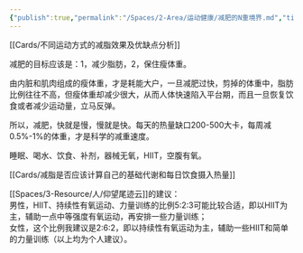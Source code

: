 ```yaml
---
{"publish":true,"permalink":"/Spaces/2-Area/运动健康/减肥的N重境界.md","title":"减肥的N重境界","created":"2022-10-18","modified":"2025-06-17","published":"2025-07-29T23:04:11.604+08:00","cssclasses":""}
---
```



[[Cards/不同运动方式的减脂效果及优缺点分析]]

减肥的目标应该是：1，减少脂肪，2，保住瘦体重。

由内脏和肌肉组成的瘦体重，才是耗能大户，一旦减肥过快，剪掉的体重中，脂肪比例往往不高，但瘦体重却减少很大，从而人体快速陷入平台期，而且一旦恢复饮食或者减少运动量，立马反弹。

所以，减肥，快就是慢，慢就是快。每天的热量缺口200-500大卡，每周减0.5%-1%的体重，才是科学的减重速度。

睡眠、喝水、饮食、补剂，器械无氧，HIIT，空腹有氧。

[[Cards/减脂是否应该计算自己的基础代谢和每日饮食摄入热量]]

[[Spaces/3-Resource/人/仰望尾迹云]]的建议：  
男性，HIIT、持续性有氧运动、力量训练的比例5:2:3可能比较合适，即以HIIT为主，辅助一点中等强度有氧运动，再安排一些力量训练；  
女性，这个比例我建议是2:6:2，即以持续性有氧运动为主，辅助一些HIIT和简单的力量训练（以上均为个人建议）。

